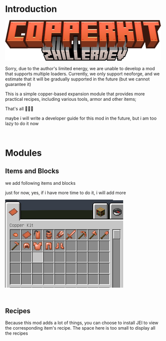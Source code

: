 # Introduction

![](docs/copper_kit_bg.png)

Sorry, due to the author's limited energy, we are unable to develop a mod that supports multiple loaders. Currently, we only support neoforge, and we estimate that it will be gradually supported in the future (but we cannot guarantee it)

This is a simple copper-based expansion module that provides more practical recipes, including various tools, armor and other items;

That's all 🤪🤪🤪

maybe i will write a developer guide for this mod in the future, but i am too lazy to do it now

<br>

# Modules

## Items and Blocks

we add following items and blocks

just for now, yes, if i have more time to do it, i will add more  

![](docs/Screenshot_1.png)

<br>

## Recipes

Because this mod adds a lot of things, you can choose to install JEI to view the corresponding item's recipe. The space here is too small to display all the recipes